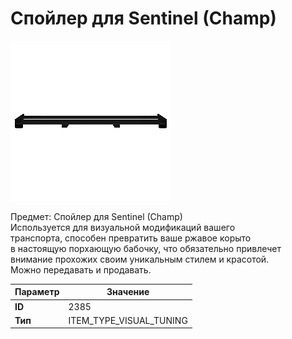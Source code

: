 # Спойлер для Sentinel (Champ)

![Item Image](../img/2385.webp?raw=true)

Предмет: Спойлер для Sentinel (Champ)<br>Используется для визуальной модификаций вашего<br>транспорта, способен превратить ваше ржавое корыто<br>в настоящую порхающую бабочку, что обязательно привлечет<br>внимание прохожих своим уникальным стилем и красотой.<br>Можно передавать и продавать.


| Параметр | Значение |
|----------|----------|
| **ID** | 2385 |
| **Тип** | ITEM_TYPE_VISUAL_TUNING |

